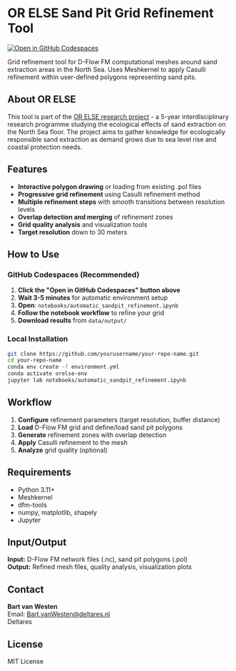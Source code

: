 # OR ELSE Sand Pit Grid Refinement Tool

[![Open in GitHub Codespaces](https://github.com/codespaces/badge.svg)](https://codespaces.new/yourusername/your-repo-name)

Grid refinement tool for D-Flow FM computational meshes around sand extraction areas in the North Sea. Uses Meshkernel to apply Casulli refinement within user-defined polygons representing sand pits.

## About OR ELSE

This tool is part of the [OR ELSE research project](https://or-else.nl/en/) - a 5-year interdisciplinary research programme studying the ecological effects of sand extraction on the North Sea floor. The project aims to gather knowledge for ecologically responsible sand extraction as demand grows due to sea level rise and coastal protection needs.

## Features

- **Interactive polygon drawing** or loading from existing .pol files
- **Progressive grid refinement** using Casulli refinement method
- **Multiple refinement steps** with smooth transitions between resolution levels
- **Overlap detection and merging** of refinement zones
- **Grid quality analysis** and visualization tools
- **Target resolution** down to 30 meters

## How to Use

### GitHub Codespaces (Recommended)

1. **Click the "Open in GitHub Codespaces" button above**
2. **Wait 3-5 minutes** for automatic environment setup
3. **Open**: `notebooks/automatic_sandpit_refinement.ipynb`
4. **Follow the notebook workflow** to refine your grid
5. **Download results** from `data/output/`

### Local Installation

```bash
git clone https://github.com/yourusername/your-repo-name.git
cd your-repo-name
conda env create -f environment.yml
conda activate orelse-env
jupyter lab notebooks/automatic_sandpit_refinement.ipynb
```

## Workflow

1. **Configure** refinement parameters (target resolution, buffer distance)
2. **Load** D-Flow FM grid and define/load sand pit polygons  
3. **Generate** refinement zones with overlap detection
4. **Apply** Casulli refinement to the mesh
5. **Analyze** grid quality (optional)

## Requirements

- Python 3.11+
- Meshkernel
- dfm-tools  
- numpy, matplotlib, shapely
- Jupyter

## Input/Output

**Input:** D-Flow FM network files (.nc), sand pit polygons (.pol)  
**Output:** Refined mesh files, quality analysis, visualization plots

## Contact

**Bart van Westen**  
Email: Bart.vanWesten@deltares.nl  
Deltares

## License

MIT License

